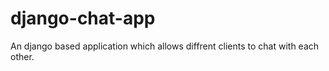 # django-chat-app
An django based application which allows diffrent clients to chat with each other.
